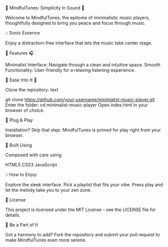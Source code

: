 🎵 MindfulTunes: Simplicity in Sound 🧘

Welcome to MindfulTunes, the epitome of minimalistic music players, thoughtfully designed to bring you peace and focus through music.

🎶 Sonic Essence

Enjoy a distraction-free interface that lets the music take center stage.

🌟 Features 🎧

Minimalist Interface: Navigate through a clean and intuitive space.
Smooth Functionality: User-friendly for a relaxing listening experience.

🚀 Ease Into It 🎼

Clone the repository:
text

git clone https://github.com/your-username/minimalist-music-player.git
Enter the folder: cd minimalist-music-player
Open index.html in your browser of choice.

🔌 Plug & Play

Installation? Skip that step. MindfulTunes is primed for play right from your browser.

🎹 Built Using

Composed with care using:

HTML5
CSS3
JavaScript

🎶 How to Enjoy

Explore the sleek interface.
Pick a playlist that fits your vibe.
Press play and let the melody take you to your zen zone.

📄 License

This project is licensed under the MIT License - see the LICENSE file for details.

🤝 Be a Part of It

Got a harmony to add? Fork the repository and submit your pull request to make MindfulTunes even more serene.
